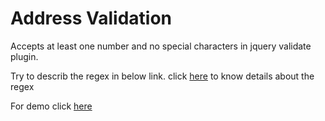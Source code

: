 Address Validation
==================
Accepts at least one number and no special characters in jquery validate plugin.

Try to describ the regex in below link. click <a href="https://goo.gl/zM2omv" target="_blank">here</a> to know details about the regex

For demo click <a href="https://goo.gl/ihVDAz" target="_blank">here</a>
